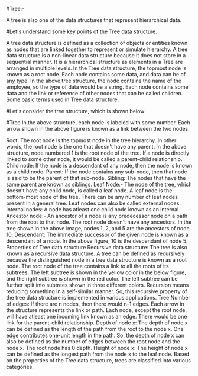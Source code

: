 #Tree:-

A tree is also one of the data structures that represent hierarchical data.

#Let's understand some key points of the Tree data structure.

A tree data structure is defined as a collection of objects or entities known as nodes that are linked together to represent or simulate hierarchy.
A tree data structure is a non-linear data structure because it does not store in a sequential manner. It is a hierarchical structure as elements in a Tree are arranged in multiple levels.
In the Tree data structure, the topmost node is known as a root node. Each node contains some data, and data can be of any type. In the above tree structure, the node contains the name of the employee, so the type of data would be a string.
Each node contains some data and the link or reference of other nodes that can be called children.
Some basic terms used in Tree data structure.

#Let's consider the tree structure, which is shown below:

#Tree
In the above structure, each node is labeled with some number. Each arrow shown in the above figure is known as a link between the two nodes.

Root: The root node is the topmost node in the tree hierarchy. In other words, the root node is the one that doesn't have any parent. In the above structure, node numbered 1 is the root node of the tree. If a node is directly linked to some other node, it would be called a parent-child relationship.
Child node: If the node is a descendant of any node, then the node is known as a child node.
Parent: If the node contains any sub-node, then that node is said to be the parent of that sub-node.
Sibling: The nodes that have the same parent are known as siblings.
Leaf Node:- The node of the tree, which doesn't have any child node, is called a leaf node. A leaf node is the bottom-most node of the tree. There can be any number of leaf nodes present in a general tree. Leaf nodes can also be called external nodes.
Internal nodes: A node has atleast one child node known as an internal
Ancestor node:- An ancestor of a node is any predecessor node on a path from the root to that node. The root node doesn't have any ancestors. In the tree shown in the above image, nodes 1, 2, and 5 are the ancestors of node 10.
Descendant: The immediate successor of the given node is known as a descendant of a node. In the above figure, 10 is the descendant of node 5.
Properties of Tree data structure
Recursive data structure: The tree is also known as a recursive data structure. A tree can be defined as recursively because the distinguished node in a tree data structure is known as a root node. The root node of the tree contains a link to all the roots of its subtrees. The left subtree is shown in the yellow color in the below figure, and the right subtree is shown in the red color. The left subtree can be further split into subtrees shown in three different colors. Recursion means reducing something in a self-similar manner. So, this recursive property of the tree data structure is implemented in various applications.
Tree
Number of edges: If there are n nodes, then there would n-1 edges. Each arrow in the structure represents the link or path. Each node, except the root node, will have atleast one incoming link known as an edge. There would be one link for the parent-child relationship.
Depth of node x: The depth of node x can be defined as the length of the path from the root to the node x. One edge contributes one-unit length in the path. So, the depth of node x can also be defined as the number of edges between the root node and the node x. The root node has 0 depth.
Height of node x: The height of node x can be defined as the longest path from the node x to the leaf node.
Based on the properties of the Tree data structure, trees are classified into various categories.

